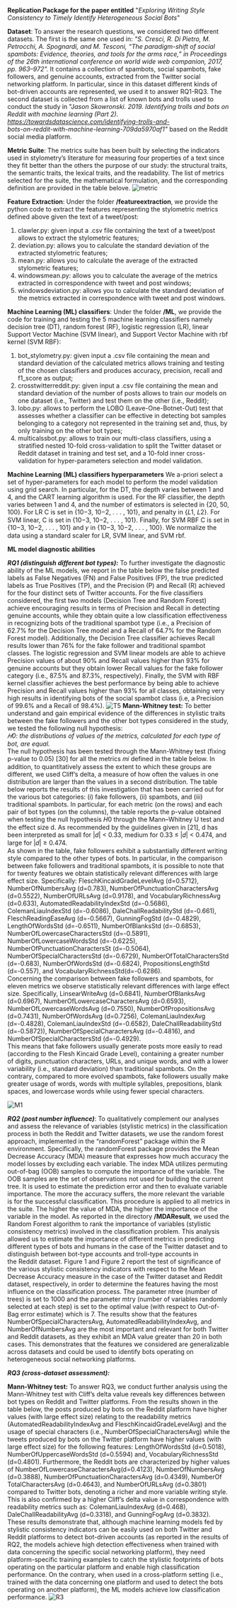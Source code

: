 **Replication Package for the paper entitled**  "*Exploring Writing Style Consistency to Timely Identify Heterogeneous Social Bots*"

**Dataset**:
To answer the research questions, we considered two different datasets. The first is the same one used in:
*"S. Cresci, R. Di Pietro, M. Petrocchi, A. Spognardi, and M. Tesconi,
“The paradigm-shift of social spambots: Evidence, theories, and tools
for the arms race,” in Proceedings of the 26th international conference
on world wide web companion, 2017, pp. 963–972".*
It contains a collection of spambots, social spambots, fake followers, and genuine accounts, extracted from the Twitter social networking platform. In particular, since in this dataset different kinds of bot-driven accounts are represented, we used it to answer RQ1-RQ3.
The second dataset is collected from a list of known bots and trolls used to conduct the study in "J*ason Skowronski. 2019.  Identifying trolls and bots on Reddit with machine learning (Part 2). https://towardsdatascience.com/identifying-trolls-and-  
bots-on-reddit-with-machine-learning-709da5970af1"* based on the  Reddit social media platform.

**Metric Suite**:
The metrics suite has been built by selecting the indicators
used in stylometry’s literature for measuring four properties
of a text since they fit better than the others the purpose of
our study: the structural traits, the semantic traits, the lexical
traits, and the readability. The list of metrics selected for the suite,
the mathematical formulation, and the corresponding definition
are provided in the table belove.
![metric
](https://user-images.githubusercontent.com/129288915/228536584-48f1ede2-05cb-418c-8781-c6e0cb701f08.png)

**Feature Extraction**:
Under the folder **/featureextraction**, we provide the python code to extract the features representing the stylometric metrics defined above given the text of a tweet/post:

 1. clawler.py: given input a .csv file containing the text of a tweet/post allows to extract the stylometric features;
 2. deviation.py: allows you to calculate the standard deviation of the extracted stylometric features;
 3. mean.py: allows you to calculate the average of the extracted stylometric features;
 4. windowsmean.py: allows you to calculate the average of the metrics extracted in correspondence with tweet and post windows;
 5. windowsdeviation.py: allows you to calculate  the standard deviation of the metrics extracted in correspondence with tweet and post windows.

**Machine Learning (ML) classifiers**:
Under the folder **/ML**, we provide the code for training and testing the 5 machine learning classifiers namely decision tree (DT), random forest (RF), logistic regression (LR), linear Support Vector Machine (SVM linear), and Support Vector Machine with rbf kernel (SVM RBF):
1. bot_stylometry.py: given input a .csv file containing the mean and standard deviation of the calculated metrics allows training and testing of the chosen classifiers and produces accuracy, precision, recall and f1_score as output;
2. crosstwitterreddit.py: given input a .csv file containing the mean and standard deviation of the number of posts allows to train our models on one dataset (i.e., Twitter) and test them on the other (i.e., Reddit);
3. lobo.py: allows to perform the LOBO (Leave-One-Botnet-Out) test that assesses whether a classifier can be effective in detecting bot samples belonging to a category not represented in the training set and, thus, by only training on the other bot types;
4. multicalssbot.py: allows to train our multi-class classifiers, using a stratified nested 10-fold cross-validation to split the Twitter dataset or Reddit dataset in training and test set, and a 10-fold inner cross-validation for hyper-parameters selection and model validation.

**Machine Learning (ML) classifiers hyperparameters**
We a-priori select a set of hyper-parameters for each model to perform the model validation   using grid search. In particular, for the DT, the depth varies between 1 and 4, and the CART learning algorithm is used. For the   RF classifier, the depth varies between 1 and 4, and the number of estimators is selected in  {20,  50,  100}. For LR C is set in  {10−3,  10−2, . . . ,  101}, and penalty in  {𝐿1, 𝐿2}. For SVM linear, C is set  in  {10−3,  10−2, . . . ,  101}. Finally, for SVM RBF C is set in  {10−3,  10−2, . . . ,  101}  and  𝛾  in  {10−3,  10−2, . . . ,  100}. We normalize the data using a standard scaler for LR, SVM linear, and SVM rbf.

**ML model diagnostic abilities**

***RQ1 (distinguish different bot types):***
To further investigate the diagnostic ability of the ML models, we report in the table below the false predicted labels as False Negatives (FN) and False Positives (FP), the true predicted labels as True Positives (TP), and the Precision (P) and Recall (R) achieved for the four distinct sets of Twitter accounts. For the five classifiers considered,  the first two models (Decision Tree and Random Forest) achieve encouraging results in terms of Precision and Recall in detecting genuine accounts, while they obtain quite a low classification effectiveness in recognizing bots of the traditional spambot type (i.e., a Precision of 62.7% for the Decision Tree model and a Recall of 64.7% for the Random Forest model). Additionally, the Decision Tree classifier achieves Recall results lower than 76% for the fake follower and traditional spambot classes. The logistic regression and SVM linear models are able to achieve Precision values of about 90% and Recall values higher than 93% for genuine accounts but they obtain lower Recall values for the fake follower category (i.e., 87.5% and 87.3%, respectively). Finally, the SVM with RBF kernel classifier achieves the best performance by being able to achieve Precision and Recall values higher than 93% for all classes, obtaining very high results in identifying bots of the social spambot class (i.e, a Precision of 99.6% and a Recall of 98.4%).
![T5](https://github.com/user-attachments/assets/584c64bb-6469-44ae-a085-b312f01e0893)
**Mann-Whitney test:**
To better understand and gain empirical evidence of the differences in stylistic traits between the fake followers and the other bot types considered in the study, we tested the following null hypothesis:  
*𝐻0: the distributions of values of the metrics, calculated for each type of bot, are equal.*  
The null hypothesis has been tested through the Mann-Whitney test (fixing p-value to 0.05) [30] for all the metrics  𝑚𝑖  defined in the table below. In addition, to quantitatively assess the extent to which these groups are different, we used Cliff’s delta, a measure of  how often the values in one distribution are larger than the values in a second distribution. The table below reports the results of this investigation that has been carried out for the various bot categories: (i) fake followers, (ii) spambots, and (iii) traditional spambots. In particular, for each metric (on the rows) and each pair of bot types (on the columns), the table reports the  p-value  obtained when testing the null hypothesis  𝐻0  through the Mann–Whitney U test and the effect size d. As recommended by the guidelines given in [21],  d  has been interpreted as  small  for  |𝑑|  <  0.33,  medium  for  0.33  ≤ |𝑑|  <  0.474,  and  large  for |𝑑| ≥  0.474.  
As shown in the table, fake followers exhibit a substantially different writing style compared to the other types of bots. In particular, in the comparison between fake followers and traditional spambots, it is possible to note that for twenty features we obtain statistically relevant differences with  large  effect size. Specifically:  FleschKincaidGradeLevelAvg (d=0.5712),  NumberOfNumbersAvg (d=0.783), NumberOfPunctuationCharactersAvg (d=0.5522),  NumberOfURLsAvg (d=0.9178), and  VocabularyRichnessAvg (d=0.633),  AutomatedReadabilityIndexStd (d=-0.5686), ColemanLiauIndexStd (d=-0.6086), DaleChallReadabilityStd (d=-0.661),  FleschReadingEaseAvg (d=-0.5667), GunningFogStd (d=-0.4829), LengthOfWordsStd (d=-0.6511), NumberOfBlanksStd (d=-0.6853), NumberOfLowercaseCharactersStd (d=-0.5891),  
NumberOfLowercaseWordsStd (d=-0.6225), NumberOfPunctuationCharactersSt (d=-0.5064), NumberOfSpecialCharactersStd (d=-0.6729), NumberOfTotalCharactersStd (d=-0.683), NumberOfWordsStd (d=-0.6824),  PropositionsLengthStd (d=-0.557), and VocabularyRichnessStd(d=-0.6286).  
Concerning the comparison between fake followers and spambots, for eleven metrics we observe statistically relevant differences with  large  effect size. Specifically,  LinsearWriteAvg (d=0.6841),  NumberOfBlanksAvg (d=0.6967), NumberOfLowercaseCharactersAvg (d=0.6593), NumberOfLowercaseWordsAvg (d=0.7550), NumberOfPropositionsAvg (d=0.7431), NumberOfWordsAvg (d=0.7256), ColemanLiauIndexAvg (d=-0.4828),  ColemanLiauIndexStd (d=-0.6582), DaleChallReadabilityStd (d=-0.5872)), NumberOfSpecialCharactersAvg (d=-0.4816), and NumberOfSpecialCharactersStd (d=-0.4929).  
This means that fake followers usually generate posts more easily to read (according to the Flesh Kincaid Grade Level), containing a greater number of digits, punctuation characters, URLs, and unique words, and with a lower variability (i.e., standard deviation) than traditional spambots. On the contrary, compared to more evolved spambots, fake followers usually make greater usage of words, words with multiple syllables, prepositions, blank spaces, and lowercase words while using fewer special characters.


![M1](https://github.com/user-attachments/assets/1efee3fd-769b-4afb-bac2-367b15a12573)

***RQ2 (post number influence)***:
To qualitatively complement our analyses and assess the relevance of variables (stylistic metrics) in the classification process in both the Reddit and Twitter datasets, we use the random forest approach, implemented in the  “randomForest”  package within the R environment. Specifically, the  randomForest package provides the Mean Decrease Accuracy (MDA) measure that expresses how much accuracy the model losses by excluding each variable. The index MDA utilizes permuting out-of-bag (OOB) samples to compute the importance of the variable. The OOB samples are the set of observations not used for building the current tree. It is used to estimate the prediction error and then to evaluate variable importance. The more the accuracy suffers, the more relevant the variable is for the successful classification. This procedure is applied to all metrics in the suite. The higher the value of MDA, the higher the importance of the variable in the model.
As reported in the directory **/MDAResult**, we used the Random Forest algorithm to rank the importance of variables (stylistic consistency metrics) involved in the classification problem. This analysis allowed us to estimate the importance of different metrics in predicting different  types of bots and humans in the case of the Twitter dataset and to distinguish between bot-type accounts and troll-type accounts in  
the Reddit dataset. Figure 1 and Figure 2 report the test of significance of the various stylistic consistency indicators with respect to the Mean Decrease Accuracy measure in the case of the Twitter dataset and Reddit dataset, respectively, in order to determine the features having the most influence on the classification process. The parameter  ntree  (number of trees) is set to 1000 and the parameter  mtry  (number of variables randomly selected at each step) is set to the optimal value (with respect to Out-of-Bag error estimate) which is 7. The results show that the features  NumberOfSpecialCharactersAvg, AutomatedReadabilityIndexAvg, and  NumberOfNumbersAvg are the most important and relevant for both Twitter and Reddit datasets, as they exhibit an MDA value greater than 20 in both cases. This demonstrates that the features we considered are generalizable across datasets and could be used to identify bots operating on heterogeneous social networking platforms.


***RQ3 (cross-dataset assessment):***

**Mann-Whitney test:**
To answer RQ3, we conduct further analysis using the Mann-Whitney test with Cliff’s delta value reveals key differences between bot types on Reddit and Twitter platforms.
From the results shown in the table below, the posts produced by bots on the Reddit platform have higher values (with large  effect size) relating to the readability metrics (AutomatedReadabilityIndexAvg  and  FleschKincaidGradeLevelAvg) and the usage of special characters (i.e.,  NumberOfSpecialCharactersAvg) while the tweets produced by bots on the Twitter platform have higher values (with  large  effect size) for the following features:  LengthOfWordsStd (d=0.5018), NumberOfUppercaseWordsStd (d=0.5594) and, VocabularyRichnessStd (d=0.4801). Furthermore, the Reddit bots are characterized by higher values of  NumberOfLowercaseCharactersAvg(d=0.4123),  NumberOfNumbersAvg (d=0.3888), NumberOfPunctuationCharactersAvg (d=0.4349), NumberOf TotalCharactersAvg (d=0.4643), and  NumberOfURLsAvg (d=0.3801)  compared to Twitter bots, denoting a richer and more variable writing style. This is also confirmed by a higher Cliff’s delta value in correspondence with readability metrics such as:  ColemanLiauIndexAvg (d=0.468), DaleChallReadabilityAvg (d=0.3318), and  GunningFogAvg (d=0.3832). These results demonstrate that, although machine learning models fed by stylistic consistency indicators can be easily used on both Twitter and Reddit platforms to detect bot-driven accounts (as reported in the results of RQ2, the models achieve high detection effectiveness when trained with data concerning the specific social networking platform), they need platform-specific training examples to catch the stylistic footprints of bots operating on the particular platform and enable high classification performance. On the contrary, when used in a cross-platform setting (i.e., trained with the data concerning one platform and used to detect the bots operating on another platform), the ML models achieve low classification performance.
![R3](https://github.com/user-attachments/assets/6c5a1f33-6529-459b-8f68-dfc11224a0a0)

